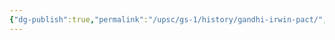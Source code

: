 ```yaml
---
{"dg-publish":true,"permalink":"/upsc/gs-1/history/gandhi-irwin-pact/","dgHomeLink":true,"dgPassFrontmatter":false}
---
```


